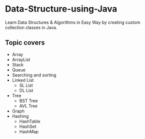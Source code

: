 # Data-Structure-using-Java
 Learn Data Structures & Algorithms in Easy Way by creating custom collection classes in Java.
## Topic covers
  * Array
  * ArrayList
  * Stack
  * Queue
  * Searching and sorting
  * Linked List
      * SL List
      * DL List
  * Tree
      * BST Tree
      * AVL Tree
  * Graph
  * Hashing 
      * HashTable
      * HashSet
      * HashMap

